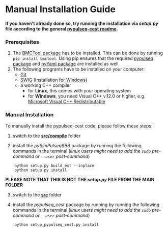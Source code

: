 # Manual Installation Guide

**If you haven't already done so, try running the installation via *setup.py* file according to the general
[pypulseq-cest readme](../readme.md).**


### Prerequisites 
1. The [BMCTool package](https://pypi.org/project/BMCTool/) has to be installed. This can be done by running
`pip install bmctool`. Using pip ensures that the required [pypulseq package](https://pypi.org/project/pypulseq/)
and [pyYaml package](https://pypi.org/project/PyYAML/) are installed as well.
2. The following programs have to be installed on your computer:
   - [Git](https://git-scm.com/)
   - [SWIG](http://www.swig.org/exec.html) (Installation for [Windows](http://www.swig.org/Doc1.3/Windows.html))
   - a working C++ compiler
     - for **Linux**, this comes with your operating system
     - for **Windows**, you need Visual C++ v.12.0 or higher, e.g. [Microsoft Visual C++ Redistributable](https://visualstudio.microsoft.com/downloads/)
  
### Manual Installation
To manually install the pypulseq-cest code, please follow these steps:

1) switch to the **[src/compile](compile)** folder
   
2) install the *pySimPulseqSBB* package by running the following commands in the terminal (*linux users might need to 
   add the `sudo` pre-command or `--user` post-command*)

```
    python setup.py build_ext --inplace
    python setup.py install
```
**PLEASE NOTE THAT THIS IS NOT THE _setup.py_ FILE FROM THE MAIN FOLDER**

3) switch to the **[src]()** folder
   
4) install the *pypulseq_cest* package by running by running the following commands in the terminal (*linux users might 
   need to add the `sudo` pre-command or `--user` post-command*)
```
    python setup_pypulseq_cest.py install
```
